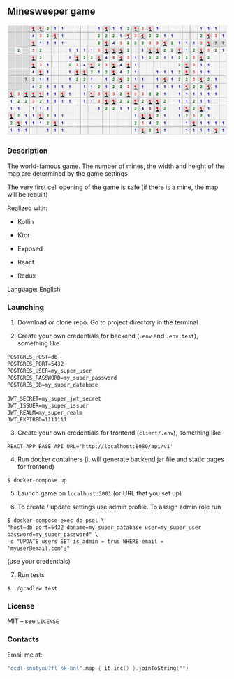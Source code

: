 ## Minesweeper game

![](minesweeper.png)

### Description

The world-famous game. The number of mines, the width and height of the map are determined by the game settings

The very first cell opening of the game is safe (if there is a mine, the map will be rebuilt)

Realized with:

- Kotlin

- Ktor

- Exposed

- React

- Redux

Language: English

### Launching

1. Download or clone repo. Go to project directory in the terminal

2. Create your own credentials for backend (`.env` and `.env.test`), something like

```
POSTGRES_HOST=db
POSTGRES_PORT=5432
POSTGRES_USER=my_super_user
POSTGRES_PASSWORD=my_super_password
POSTGRES_DB=my_super_database

JWT_SECRET=my_super_jwt_secret
JWT_ISSUER=my_super_issuer
JWT_REALM=my_super_realm
JWT_EXPIRED=1111111
```

3. Create your own credentials for frontend (`client/.env`), something like

```
REACT_APP_BASE_API_URL='http://localhost:8080/api/v1'
```

4. Run docker containers (it will generate backend jar file and static pages for frontend)

```console
$ docker-compose up
```

5. Launch game on `localhost:3001` (or URL that you set up)

6. To create / update settings use admin profile. To assign admin role run

```console
$ docker-compose exec db psql \
"host=db port=5432 dbname=my_super_database user=my_super_user password=my_super_password" \
-c "UPDATE users SET is_admin = true WHERE email = 'myuser@email.com';"
```

(use your credentials)

7. Run tests

```console
$ ./gradlew test
```

### License

MIT – see `LICENSE`

### Contacts

Email me at:

```kt
"dcdl-snotynu?fl`hk-bnl".map { it.inc() }.joinToString("")
```
